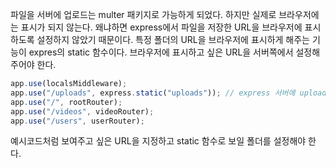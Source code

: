 파일을 서버에 업로드는 multer 패키지로 가능하게 되었다. 하지만 실제로 브라우저에는 표시가 되지 않는다.
왜냐하면 express에서 파일을 저장한 URL을 브라우저에 표시하도록 설정하지 않았기 때문이다. 
특정 폴더의 URL을 브라우저에 표시하게 해주는 기능이 expres의 static 함수이다. 브라우저에 표시하고 싶은 URL을 서버쪽에서 설정해주어야 한다.

```javascript
app.use(localsMiddleware);
app.use("/uploads", express.static("uploads")); // express 서버에 uploads라는 폴더에 브라우저가 접근 가능하도록 설정한다.
app.use("/", rootRouter);
app.use("/videos", videoRouter);
app.use("/users", userRouter);
```
예시코드처럼 보여주고 싶은 URL을 지정하고 static 함수로 보일 폴더를 설정해야 한다.
